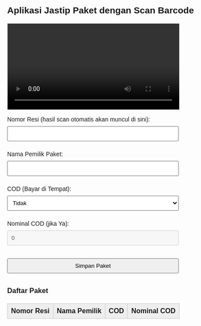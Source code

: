 <!DOCTYPE html>
<html lang="id">
<head>
<meta charset="UTF-8" />
<meta name="viewport" content="width=device-width, initial-scale=1" />
<title>Aplikasi Jastip dengan Scan Barcode</title>
<style>
  body { font-family: Arial, sans-serif; padding: 20px; }
  video { width: 100%; max-width: 400px; border: 1px solid #ccc; }
  input, select, button { padding: 8px; margin: 8px 0; width: 100%; max-width: 400px; }
  table { width: 100%; max-width: 600px; border-collapse: collapse; margin-top: 20px; }
  th, td { border: 1px solid #ccc; padding: 8px; text-align: left; }
  th { background: #eee; }
</style>
</head>
<body>

<h2>Aplikasi Jastip Paket dengan Scan Barcode</h2>

<video id="video" autoplay></video>

<form id="packageForm">
  <label>Nomor Resi (hasil scan otomatis akan muncul di sini):</label><br />
  <input type="text" id="resi" readonly required /><br />

  <label>Nama Pemilik Paket:</label><br />
  <input type="text" id="nama" required /><br />

  <label>COD (Bayar di Tempat):</label><br />
  <select id="cod" required>
    <option value="Tidak">Tidak</option>
    <option value="Ya">Ya</option>
  </select><br />

  <label>Nominal COD (jika Ya):</label><br />
  <input type="number" id="nominalCOD" min="0" value="0" disabled /><br />

  <button type="submit">Simpan Paket</button>
</form>

<h3>Daftar Paket</h3>
<table id="packageTable">
  <thead>
    <tr>
      <th>Nomor Resi</th>
      <th>Nama Pemilik</th>
      <th>COD</th>
      <th>Nominal COD</th>
    </tr>
  </thead>
  <tbody></tbody>
</table>

<script src="https://cdn.jsdelivr.net/npm/@zxing/library@0.18.6/umd/index.min.js"></script>
<script>
  const codeReader = new ZXing.BrowserBarcodeReader();
  const videoElement = document.getElementById('video');
  const resiInput = document.getElementById('resi');
  const codSelect = document.getElementById('cod');
  const nominalInput = document.getElementById('nominalCOD');
  const packageForm = document.getElementById('packageForm');

  codSelect.addEventListener('change', () => {
    if (codSelect.value === 'Ya') {
      nominalInput.disabled = false;
      nominalInput.required = true;
    } else {
      nominalInput.disabled = true;
      nominalInput.required = false;
      nominalInput.value = 0;
    }
  });

  codeReader.decodeFromVideoDevice(null, videoElement, (result, err) => {
    if (result) {
      resiInput.value = result.text;
    }
  });

  function loadPackages() {
    return JSON.parse(localStorage.getItem('packages')) || [];
  }

  function savePackages(data) {
    localStorage.setItem('packages', JSON.stringify(data));
  }

  function renderPackages() {
    const data = loadPackages();
    const tbody = document.querySelector('#packageTable tbody');
    tbody.innerHTML = '';
    data.forEach(item => {
      const tr = document.createElement('tr');
      tr.innerHTML = `
        <td>${item.resi}</td>
        <td>${item.nama}</td>
        <td>${item.cod}</td>
        <td>${item.nominalCOD}</td>
      `;
      tbody.appendChild(tr);
    });
  }

  packageForm.addEventListener('submit', (e) => {
    e.preventDefault();
    const resi = resiInput.value.trim();
    const nama = document.getElementById('nama').value.trim();
    const cod = codSelect.value;
    const nominalCOD = cod === 'Ya' ? Number(nominalInput.value) : 0;

    if (!resi || !nama) {
      alert('Nomor resi dan nama pemilik wajib diisi!');
      return;
    }
    if (cod === 'Ya' && nominalCOD <= 0) {
      alert('Nominal COD harus lebih dari 0 jika COD Ya!');
      return;
    }

    const data = loadPackages();
    data.push({ resi, nama, cod, nominalCOD });
    savePackages(data);
    renderPackages();

    resiInput.value = '';
    packageForm.reset();
    nominalInput.disabled = true;
    nominalInput.value = 0;
  });

  renderPackages();
</script>

</body>
</html>
